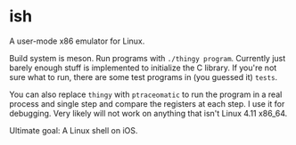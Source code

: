 # ish

A user-mode x86 emulator for Linux.

Build system is meson. Run programs with `./thingy program`. Currently just barely enough stuff is implemented to initialize the C library. If you're not sure what to run, there are some test programs in (you guessed it) `tests`.

You can also replace `thingy` with `ptraceomatic` to run the program in a real process and single step and compare the registers at each step. I use it for debugging. Very likely will not work on anything that isn't Linux 4.11 x86_64.

Ultimate goal: A Linux shell on iOS.
